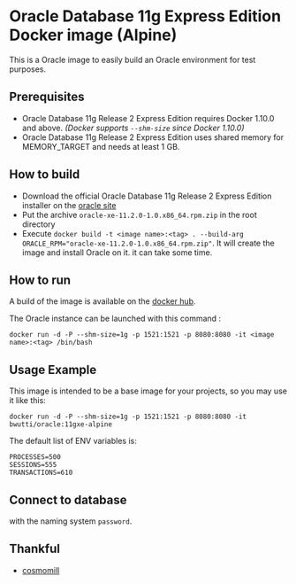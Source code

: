 Oracle Database 11g Express Edition Docker image (Alpine)
=======================================================

This is a Oracle image to easily build an Oracle environment for test purposes.

Prerequisites
-------------

- Oracle Database 11g Release 2 Express Edition requires Docker 1.10.0 and above. *(Docker supports ```--shm-size``` since Docker 1.10.0)*
- Oracle Database 11g Release 2 Express Edition uses shared memory for MEMORY_TARGET and needs at least 1 GB.

## How to build

- Download the official Oracle Database 11g Release 2 Express Edition installer on the [oracle site](https://www.oracle.com/database/technologies/xe-prior-releases.html)
- Put the archive `oracle-xe-11.2.0-1.0.x86_64.rpm.zip` in the root directory
- Execute  `docker build -t <image name>:<tag> . --build-arg ORACLE_RPM="oracle-xe-11.2.0-1.0.x86_64.rpm.zip"`. It will create the image and install Oracle on it. it can take some time.   

## How to run

A build of the image is available on the [docker hub](https://hub.docker.com/r/bedwuttipong/oracle/).

The Oracle instance can be launched with this command :
```
docker run -d -P --shm-size=1g -p 1521:1521 -p 8080:8080 -it <image name>:<tag> /bin/bash
```

## Usage Example

This image is intended to be a base image for your projects, so you may use it like this:

```
docker run -d -P --shm-size=1g -p 1521:1521 -p 8080:8080 -it bwutti/oracle:11gxe-alpine
```

The default list of ENV variables is:

```
PROCESSES=500
SESSIONS=555
TRANSACTIONS=610
```

## Connect to database

with the naming system ```password```.

## Thankful
* [cosmomill](https://github.com/cosmomill/docker-alpine-oracle-xe)
